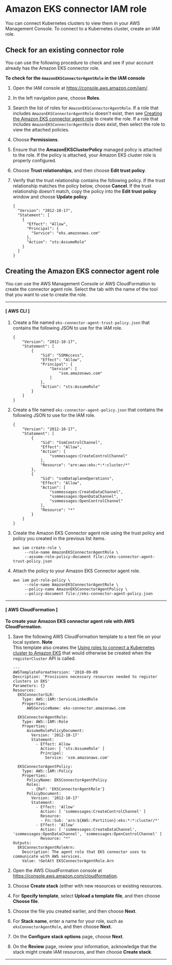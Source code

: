 # Amazon EKS connector IAM role<a name="connector_IAM_role"></a>

You can connect Kubernetes clusters to view them in your AWS Management Console\. To connect to a Kubernetes cluster, create an IAM role\.

## Check for an existing connector role<a name="check-connector-role"></a>

You can use the following procedure to check and see if your account already has the Amazon EKS connector role\.<a name="procedure_check_connector_role"></a>

**To check for the `AmazonEKSConnectorAgentRole` in the IAM console**

1. Open the IAM console at [https://console\.aws\.amazon\.com/iam/](https://console.aws.amazon.com/iam/)\.

1. In the left navigation pane, choose **Roles**\. 

1. Search the list of roles for `AmazonEKSConnectorAgentRole`\. If a role that includes `AmazonEKSConnectorAgentRole` doesn't exist, then see [Creating the Amazon EKS connector agent role](#create-connector-role) to create the role\. If a role that includes `AmazonEKSConnectorAgentRole` does exist, then select the role to view the attached policies\.

1. Choose **Permissions**\.

1. Ensure that the **AmazonEKSClusterPolicy** managed policy is attached to the role\. If the policy is attached, your Amazon EKS cluster role is properly configured\.

1. Choose **Trust relationships**, and then choose **Edit trust policy**\.

1. Verify that the trust relationship contains the following policy\. If the trust relationship matches the policy below, choose **Cancel**\. If the trust relationship doesn't match, copy the policy into the **Edit trust policy** window and choose **Update policy**\.

   ```
   {
     "Version": "2012-10-17",
     "Statement": [
       {
         "Effect": "Allow",
         "Principal": {
           "Service": "eks.amazonaws.com"
         },
         "Action": "sts:AssumeRole"
       }
     ]
   }
   ```

## Creating the Amazon EKS connector agent role<a name="create-connector-role"></a>

You can use the AWS Management Console or AWS CloudFormation to create the connector agent role\. Select the tab with the name of the tool that you want to use to create the role\.

------
#### [ AWS CLI ]

1. Create a file named `eks-connector-agent-trust-policy.json` that contains the following JSON to use for the IAM role\.

   ```
   {
       "Version": "2012-10-17",
       "Statement": [
           {
               "Sid": "SSMAccess",
               "Effect": "Allow",
               "Principal": {
                   "Service": [
                       "ssm.amazonaws.com"
                   ]
               },
               "Action": "sts:AssumeRole"
           }
       ]
   }
   ```

1. Create a file named `eks-connector-agent-policy.json` that contains the following JSON to use for the IAM role\.

   ```
   {
       "Version": "2012-10-17",
       "Statement": [
           {
               "Sid": "SsmControlChannel",
               "Effect": "Allow",
               "Action": [
                   "ssmmessages:CreateControlChannel"
               ],
               "Resource": "arn:aws:eks:*:*:cluster/*"
           },
           {
               "Sid": "ssmDataplaneOperations",
               "Effect": "Allow",
               "Action": [
                   "ssmmessages:CreateDataChannel",
                   "ssmmessages:OpenDataChannel",
                   "ssmmessages:OpenControlChannel"
               ],
               "Resource": "*"
           }
       ]
   }
   ```

1. Create the Amazon EKS Connector agent role using the trust policy and policy you created in the previous list items\.

   ```
   aws iam create-role \
        --role-name AmazonEKSConnectorAgentRole \
        --assume-role-policy-document file://eks-connector-agent-trust-policy.json
   ```

1. Attach the policy to your Amazon EKS Connector agent role\.

   ```
   aws iam put-role-policy \
        --role-name AmazonEKSConnectorAgentRole \
        --policy-name AmazonEKSConnectorAgentPolicy \
        --policy-document file://eks-connector-agent-policy.json
   ```

------
#### [ AWS CloudFormation ]<a name="create-connector-role-cfn"></a>

**To create your Amazon EKS connector agent role with AWS CloudFormation\.**

1. Save the following AWS CloudFormation template to a text file on your local system\.
**Note**  
This template also creates the [Using roles to connect a Kubernetes cluster to Amazon EKS](using-service-linked-roles-eks-connector.md) that would otherwise be created when the `registerCluster` API is called\.

   ```
   ---
   AWSTemplateFormatVersion: '2010-09-09
   Description: 'Provisions necessary resources needed to register clusters in EKS'
   Parameters: {}
   Resources:
     EKSConnectorSLR:
       Type: AWS::IAM::ServiceLinkedRole
       Properties:
         AWSServiceName: eks-connector.amazonaws.com
   
     EKSConnectorAgentRole:
       Type: AWS::IAM::Role
       Properties:
         AssumeRolePolicyDocument:
           Version: '2012-10-17'
           Statement:
             - Effect: Allow
               Action: [ 'sts:AssumeRole' ]
               Principal:
                 Service: 'ssm.amazonaws.com'
   
     EKSConnectorAgentPolicy:
       Type: AWS::IAM::Policy
       Properties:
         PolicyName: EKSConnectorAgentPolicy
         Roles:
           - {Ref: 'EKSConnectorAgentRole'}
         PolicyDocument:
           Version: '2012-10-17'
           Statement:
             - Effect: 'Allow'
               Action: [ 'ssmmessages:CreateControlChannel' ]
               Resource:
               - Fn::Sub: 'arn:${AWS::Partition}:eks:*:*:cluster/*'
             - Effect: 'Allow'
               Action: [ 'ssmmessages:CreateDataChannel', 'ssmmessages:OpenDataChannel', 'ssmmessages:OpenControlChannel' ]
               Resource: "*"
   Outputs:
     EKSConnectorAgentRoleArn:
       Description: The agent role that EKS connector uses to communicate with AWS services.
       Value: !GetAtt EKSConnectorAgentRole.Arn
   ```

1. Open the AWS CloudFormation console at [https://console\.aws\.amazon\.com/cloudformation](https://console.aws.amazon.com/cloudformation/)\.

1. Choose **Create stack** \(either with new resources or existing resources\.

1. For **Specify template**, select **Upload a template file**, and then choose **Choose file**\.

1. Choose the file you created earlier, and then choose **Next**\.

1. For **Stack name**, enter a name for your role, such as `eksConnectorAgentRole`, and then choose **Next**\.

1. On the **Configure stack options** page, choose **Next**\.

1. On the **Review** page, review your information, acknowledge that the stack might create IAM resources, and then choose **Create stack**\.

------